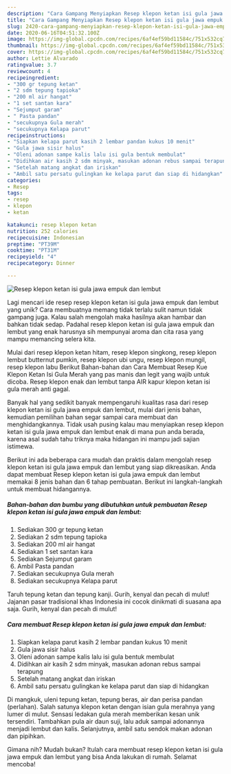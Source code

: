 ```yaml
---
description: "Cara Gampang Menyiapkan Resep klepon ketan isi gula jawa empuk dan lembut yang Lezat"
title: "Cara Gampang Menyiapkan Resep klepon ketan isi gula jawa empuk dan lembut yang Lezat"
slug: 2420-cara-gampang-menyiapkan-resep-klepon-ketan-isi-gula-jawa-empuk-dan-lembut-yang-lezat
date: 2020-06-16T04:51:32.100Z
image: https://img-global.cpcdn.com/recipes/6af4ef59bd11584c/751x532cq70/resep-klepon-ketan-isi-gula-jawa-empuk-dan-lembut-foto-resep-utama.jpg
thumbnail: https://img-global.cpcdn.com/recipes/6af4ef59bd11584c/751x532cq70/resep-klepon-ketan-isi-gula-jawa-empuk-dan-lembut-foto-resep-utama.jpg
cover: https://img-global.cpcdn.com/recipes/6af4ef59bd11584c/751x532cq70/resep-klepon-ketan-isi-gula-jawa-empuk-dan-lembut-foto-resep-utama.jpg
author: Lettie Alvarado
ratingvalue: 3.7
reviewcount: 4
recipeingredient:
- "300 gr tepung ketan"
- "2 sdm tepung tapioka"
- "200 ml air hangat"
- "1 set santan kara"
- "Sejumput garam"
- " Pasta pandan"
- "secukupnya Gula merah"
- "secukupnya Kelapa parut"
recipeinstructions:
- "Siapkan kelapa parut kasih 2 lembar pandan kukus 10 menit"
- "Gula jawa sisir halus"
- "Oleni adonan sampe kalis lalu isi gula bentuk membulat"
- "Didihkan air kasih 2 sdm minyak, masukan adonan rebus sampai terapung"
- "Setelah matang angkat dan iriskan"
- "Ambil satu persatu gulingkan ke kelapa parut dan siap di hidangkan"
categories:
- Resep
tags:
- resep
- klepon
- ketan

katakunci: resep klepon ketan 
nutrition: 252 calories
recipecuisine: Indonesian
preptime: "PT39M"
cooktime: "PT31M"
recipeyield: "4"
recipecategory: Dinner

---
```



![Resep klepon ketan isi gula jawa empuk dan lembut](https://img-global.cpcdn.com/recipes/6af4ef59bd11584c/751x532cq70/resep-klepon-ketan-isi-gula-jawa-empuk-dan-lembut-foto-resep-utama.jpg)

Lagi mencari ide resep resep klepon ketan isi gula jawa empuk dan lembut yang unik? Cara membuatnya memang tidak terlalu sulit namun tidak gampang juga. Kalau salah mengolah maka hasilnya akan hambar dan bahkan tidak sedap. Padahal resep klepon ketan isi gula jawa empuk dan lembut yang enak harusnya sih mempunyai aroma dan cita rasa yang mampu memancing selera kita.

Mulai dari resep klepon ketan hitam, resep klepon singkong, resep klepon lembut butternut pumkin, resep klepon ubi ungu, resep klepon mungil, resep klepon labu Berikut Bahan-bahan dan Cara Membuat Resep Kue Klepon Ketan Isi Gula Merah yang pas manis dan legit yang wajib untuk dicoba. Resep klepon enak dan lembut tanpa AIR kapur klepon ketan isi gula merah anti gagal.

Banyak hal yang sedikit banyak mempengaruhi kualitas rasa dari resep klepon ketan isi gula jawa empuk dan lembut, mulai dari jenis bahan, kemudian pemilihan bahan segar sampai cara membuat dan menghidangkannya. Tidak usah pusing kalau mau menyiapkan resep klepon ketan isi gula jawa empuk dan lembut enak di mana pun anda berada, karena asal sudah tahu triknya maka hidangan ini mampu jadi sajian istimewa.


Berikut ini ada beberapa cara mudah dan praktis dalam mengolah resep klepon ketan isi gula jawa empuk dan lembut yang siap dikreasikan. Anda dapat membuat Resep klepon ketan isi gula jawa empuk dan lembut memakai 8 jenis bahan dan 6 tahap pembuatan. Berikut ini langkah-langkah untuk membuat hidangannya.

<!--inarticleads1-->

##### Bahan-bahan dan bumbu yang dibutuhkan untuk pembuatan Resep klepon ketan isi gula jawa empuk dan lembut:

1. Sediakan 300 gr tepung ketan
1. Sediakan 2 sdm tepung tapioka
1. Sediakan 200 ml air hangat
1. Sediakan 1 set santan kara
1. Sediakan Sejumput garam
1. Ambil  Pasta pandan
1. Sediakan secukupnya Gula merah
1. Sediakan secukupnya Kelapa parut


Taruh tepung ketan dan tepung kanji. Gurih, kenyal dan pecah di mulut! Jajanan pasar tradisional khas Indonesia ini cocok dinikmati di suasana apa saja. Gurih, kenyal dan pecah di mulut! 

<!--inarticleads2-->

##### Cara membuat Resep klepon ketan isi gula jawa empuk dan lembut:

1. Siapkan kelapa parut kasih 2 lembar pandan kukus 10 menit
1. Gula jawa sisir halus
1. Oleni adonan sampe kalis lalu isi gula bentuk membulat
1. Didihkan air kasih 2 sdm minyak, masukan adonan rebus sampai terapung
1. Setelah matang angkat dan iriskan
1. Ambil satu persatu gulingkan ke kelapa parut dan siap di hidangkan


Di mangkuk, uleni tepung ketan, tepung beras, air dan perisa pandan (perlahan). Salah satunya klepon ketan dengan isian gula merahnya yang lumer di mulut. Sensasi ledakan gula merah memberikan kesan unik tersendiri. Tambahkan pula air daun suji, lalu aduk sampai adonannya menjadi lembut dan kalis. Selanjutnya, ambil satu sendok makan adonan dan pipihkan. 

Gimana nih? Mudah bukan? Itulah cara membuat resep klepon ketan isi gula jawa empuk dan lembut yang bisa Anda lakukan di rumah. Selamat mencoba!
